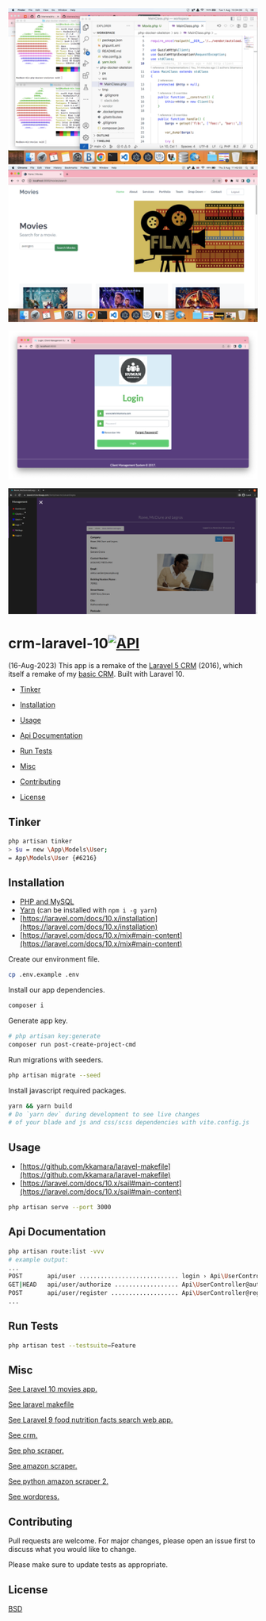 <img src="https://github.com/kkamara/useful/raw/main/MainClass.png" alt="MainClass.png" width=""/>

<img src="https://github.com/kkamara/useful/raw/main/movies.png" alt="movies.png" width=""/>

![crm.png](https://github.com/kkamara/useful/raw/main/crm.png)

![crm2.png](https://github.com/kkamara/useful/raw/main/crm2.png)

# crm-laravel-10[![API](https://github.com/kkamara/users-api-laravel-10-php-app-5/actions/workflows/build.yml/badge.svg)](https://github.com/kkamara/users-api-laravel-10-php-app-5/actions/workflows/build.yml)

(16-Aug-2023) This app is a remake of the [Laravel 5 CRM](https://github.com/kkamara/crm) (2016), which itself a remake of my [basic CRM](https://github.com/kkamara/oldcrm). Built with Laravel 10.

* [Tinker](#tinker)

* [Installation](#installation)

* [Usage](#usage)

* [Api Documentation](#api-documentation)

* [Run Tests](#run-tests)

* [Misc](#misc)

* [Contributing](#contributing)

* [License](#license)

## Tinker

```bash
php artisan tinker
> $u = new \App\Models\User;
= App\Models\User {#6216}
```

## Installation

* [PHP and MySQL](https://www.apachefriends.org/download.html)
* [Yarn](https://yarnpkg.com/getting-started/install) (can be installed with `npm i -g yarn`)
* [https://laravel.com/docs/10.x/installation](https://laravel.com/docs/10.x/installation)
* [https://laravel.com/docs/10.x/mix#main-content](https://laravel.com/docs/10.x/mix#main-content)

Create our environment file.

```bash
cp .env.example .env
```

Install our app dependencies.

```bash
composer i
```

Generate app key.

```bash
# php artisan key:generate
composer run post-create-project-cmd
```

Run migrations with seeders.

```bash
php artisan migrate --seed
```

Install javascript required packages.

```bash
yarn && yarn build
# Do `yarn dev` during development to see live changes
# of your blade and js and css/scss dependencies with vite.config.js
```

## Usage

* [https://github.com/kkamara/laravel-makefile](https://github.com/kkamara/laravel-makefile)
* [https://laravel.com/docs/10.x/sail#main-content](https://laravel.com/docs/10.x/sail#main-content)

```bash
php artisan serve --port 3000
```

## Api Documentation

```bash
php artisan route:list -vvv
# example output:
...
POST       api/user ............................ login › Api\UserController@login
GET|HEAD   api/user/authorize .................. Api\UserController@authorizeUser
POST       api/user/register ................... Api\UserController@register
...
```

## Run Tests

```bash
php artisan test --testsuite=Feature
```

## Misc

[See Laravel 10 movies app.](https://github.com/kkamara/movies)

[See laravel makefile](https://github.com/kkamara/laravel-makefile)

[See Laravel 9 food nutrition facts search web app.](https://github.com/kkamara/food-nutrition-facts-search-web-app)

[See crm.](https://github.com/kkamara/crm)

[See php scraper.](https://github.com/kkamara/php-scraper)

[See amazon scraper.](https://github.com/kkamara/amazon-scraper)

[See python amazon scraper 2.](https://github.com/kkamara/selenium-py)

[See wordpress.](https://github.com/kkamara/wordpress)

## Contributing
Pull requests are welcome. For major changes, please open an issue first to discuss what you would like to change.

Please make sure to update tests as appropriate.

## License
[BSD](https://opensource.org/licenses/BSD-3-Clause)
